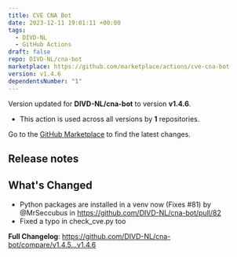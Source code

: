 ```yaml
---
title: CVE CNA Bot
date: 2023-12-11 19:01:11 +00:00
tags:
  - DIVD-NL
  - GitHub Actions
draft: false
repo: DIVD-NL/cna-bot
marketplace: https://github.com/marketplace/actions/cve-cna-bot
version: v1.4.6
dependentsNumber: "1"
---
```



Version updated for **DIVD-NL/cna-bot** to version **v1.4.6**.
- This action is used across all versions by **1** repositories.

Go to the [GitHub Marketplace](https://github.com/marketplace/actions/cve-cna-bot) to find the latest changes.

## Release notes

## What's Changed
* Python packages are installed in a venv now (Fixes #81) by @MrSeccubus in https://github.com/DIVD-NL/cna-bot/pull/82
* Fixed a typo in check_cve.py too


**Full Changelog**: https://github.com/DIVD-NL/cna-bot/compare/v1.4.5...v1.4.6
